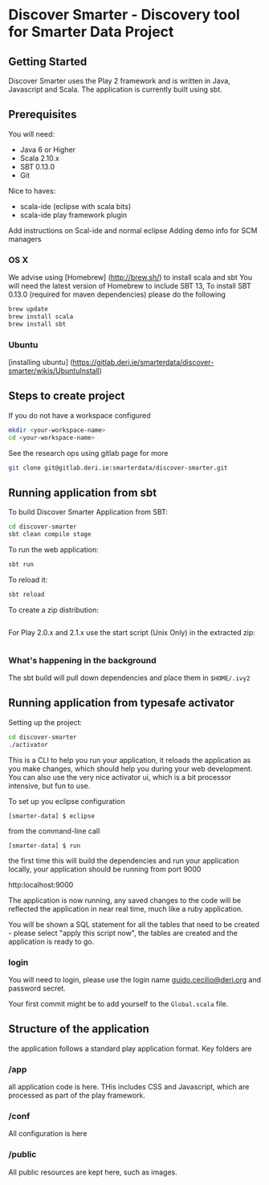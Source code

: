 # Discover Smarter - Discovery tool for Smarter Data Project

## Getting Started

Discover Smarter uses the Play 2 framework and is written in Java, Javascript and Scala.  The application is currently built using sbt.

## Prerequisites 

You will need:
* Java 6 or Higher
* Scala 2.10.x
* SBT 0.13.0
* Git

Nice to haves:
* scala-ide (eclipse with scala bits)
* scala-ide play framework plugin

Add instructions on Scal-ide and normal eclipse
Adding demo info for SCM managers
### OS X

We advise using [Homebrew] (http://brew.sh/) to install scala and sbt
You will need the latest version of Homebrew to include SBT 13, To install SBT 0.13.0 (required for maven dependencies) please do the following

```bash
brew update
brew install scala
brew install sbt
```

### Ubuntu
[installing ubuntu] (https://gitlab.deri.ie/smarterdata/discover-smarter/wikis/UbuntuInstall)


## Steps to create project

If you do not have a workspace configured

```bash
mkdir <your-workspace-name>
cd <your-workspace-name>
```

See the research ops using gitlab page for more
	
```bash
git clone git@gitlab.deri.ie:smarterdata/discover-smarter.git
```

## Running application from sbt

To build Discover Smarter Application from SBT:

```bash
cd discover-smarter
sbt clean compile stage
```

To run the web application:

```bash
sbt run
```

To reload it:

```bash
sbt reload
```

To create a zip distribution:

```activator dist
```
For Play 2.0.x and 2.1.x use the start script (Unix Only) in the extracted zip:

```start -Dhttp.port=8080
```

### What's happening in the background

The sbt build will pull down dependencies and place them in `$HOME/.ivy2`

## Running application from typesafe activator

Setting up the project:

```bash
cd discover-smarter
./activator
```

This is a CLI to help you run your application, it reloads the application as you make changes, which should help you during your web development.  You can also use the very nice activator ui, which is a bit processor intensive, but fun to use.

To set up you eclipse configuration 

	[smarter-data] $ eclipse

from the command-line call

	[smarter-data] $ run

the first time this will build the dependencies and run your application locally, your application should be running from port 9000

http:localhost:9000

The application is now running, any saved changes to the code will be reflected the application in near real time, much like a ruby application.

You will be shown a SQL statement for all the tables that need to be created - please select "apply this script now", the tables are created and 
the application is ready to go.

### login

You will need to login, please use the login name guido.cecilio@deri.org and password secret.

Your first commit might be to add yourself to the `Global.scala` file.

## Structure of the application

the application follows a standard play application format.  Key folders are 

### /app

all application code is here.  THis includes CSS and Javascript, which are processed as part of the play framework.

### /conf

All configuration is here

### /public

All public resources are kept here, such as images.

